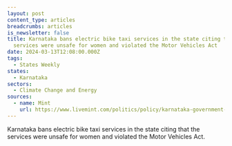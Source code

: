 ```yaml
---
layout: post
content_type: articles
breadcrumbs: articles
is_newsletter: false
title: Karnataka bans electric bike taxi services in the state citing that the
  services were unsafe for women and violated the Motor Vehicles Act
date: 2024-03-13T12:08:00.000Z
tags:
  - States Weekly
states:
  - Karnataka
sectors:
  - Climate Change and Energy
sources:
  - name: Mint
    url: https://www.livemint.com/politics/policy/karnataka-government-withdraws-electric-bike-taxi-services-ola-uber-rapido-indrive-calls-it-illegal-and-unsafe-for-women-11709892398722.html
---
```

Karnataka bans electric bike taxi services in the state citing that the services were unsafe for women and violated the Motor Vehicles Act.
